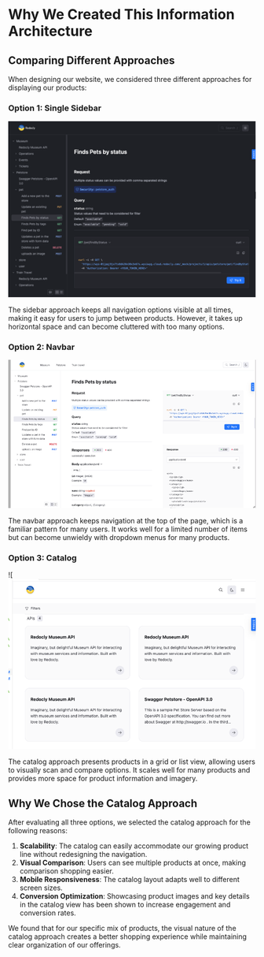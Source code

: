 # Why We Created This Information Architecture

## Comparing Different Approaches

When designing our website, we considered three different approaches for displaying our products:

### Option 1: Single Sidebar
![image.png](./projects/1/image.png)

The sidebar approach keeps all navigation options visible at all times, making it easy for users to jump between products. However, it takes up horizontal space and can become cluttered with too many options.

### Option 2: Navbar
![image copy.png](./projects/1/image%20copy.png)

The navbar approach keeps navigation at the top of the page, which is a familiar pattern for many users. It works well for a limited number of items but can become unwieldy with dropdown menus for many products.

### Option 3: Catalog
![![image copy 2.png](./projects/1/image%20copy%202.png)

The catalog approach presents products in a grid or list view, allowing users to visually scan and compare options. It scales well for many products and provides more space for product information and imagery.

## Why We Chose the Catalog Approach

After evaluating all three options, we selected the catalog approach for the following reasons:

1. **Scalability**: The catalog can easily accommodate our growing product line without redesigning the navigation.
2. **Visual Comparison**: Users can see multiple products at once, making comparison shopping easier.
3. **Mobile Responsiveness**: The catalog layout adapts well to different screen sizes.
4. **Conversion Optimization**: Showcasing product images and key details in the catalog view has been shown to increase engagement and conversion rates.

We found that for our specific mix of products, the visual nature of the catalog approach creates a better shopping experience while maintaining clear organization of our offerings. 